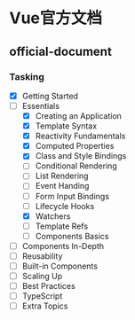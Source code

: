 # Vue官方文档

## official-document

### Tasking

- [x] Getting Started
- [ ] Essentials
  - [x] Creating an Application
  - [x] Template Syntax
  - [x] Reactivity Fundamentals
  - [x] Computed Properties
  - [x] Class and Style Bindings
  - [ ] Conditional Rendering
  - [ ] List Rendering
  - [ ] Event Handing
  - [ ] Form Input Bindings
  - [ ] Lifecycle Hooks
  - [x] Watchers
  - [ ] Template Refs
  - [ ] Components Basics
- [ ] Components In-Depth
- [ ] Reusability
- [ ] Built-in Components
- [ ] Scaling Up
- [ ] Best Practices
- [ ] TypeScript
- [ ] Extra Topics
